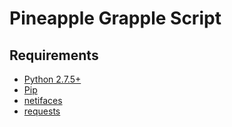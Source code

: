 
Pineapple Grapple Script
================

Requirements
------------

* [Python 2.7.5+](https://www.python.org/)
* [Pip](http://pip.readthedocs.org/en/latest/installing.html)
* [netifaces](https://pypi.python.org/pypi/netifaces)
* [requests](http://docs.python-requests.org/en/latest/)
